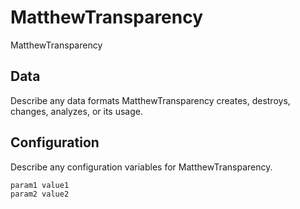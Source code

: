 # MatthewTransparency

MatthewTransparency

## Data

Describe any data formats MatthewTransparency creates, destroys, changes, analyzes, or its usage.




## Configuration

Describe any configuration variables for MatthewTransparency.

```
param1 value1
param2 value2
```
